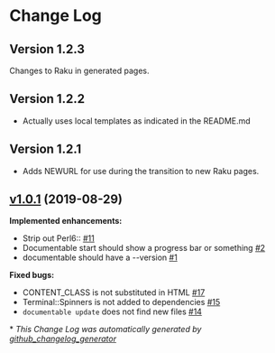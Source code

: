 # Change Log

## Version 1.2.3

Changes to Raku in generated pages.

## Version 1.2.2

* Actually uses local templates as indicated in the README.md

## Version 1.2.1

* Adds NEWURL for use during the transition to new Raku pages.

## [v1.0.1](https://github.com/perl6/Documentable/tree/v1.0.1) (2019-08-29)
**Implemented enhancements:**

- Strip out Perl6:: [\#11](https://github.com/perl6/Documentable/issues/11)
- Documentable start should show a progress bar or something [\#2](https://github.com/perl6/Documentable/issues/2)
- documentable should have a --version  [\#1](https://github.com/perl6/Documentable/issues/1)

**Fixed bugs:**

- CONTENT\_CLASS is not substituted in HTML [\#17](https://github.com/perl6/Documentable/issues/17)
- Terminal::Spinners is not added to dependencies [\#15](https://github.com/perl6/Documentable/issues/15)
- `documentable update` does not find new files [\#14](https://github.com/perl6/Documentable/issues/14)



\* *This Change Log was automatically generated by [github_changelog_generator](https://github.com/skywinder/Github-Changelog-Generator)*